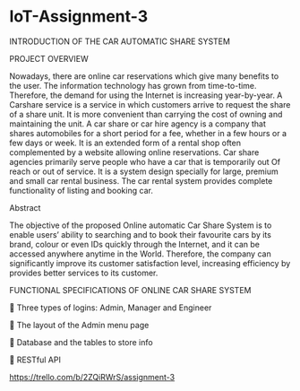 # IoT-Assignment-3

INTRODUCTION OF THE CAR AUTOMATIC SHARE SYSTEM

PROJECT OVERVIEW

Nowadays, there are online car reservations which give many benefits to the user. The information technology has grown from time-to-time. Therefore, the demand for using the Internet is increasing year-by-year. 
A Carshare service is a service in which customers arrive to request the share of a share unit. It is more convenient than carrying the cost of owning and maintaining the unit. A car share or car hire agency is a company that shares automobiles for a short period for a fee, whether in a few hours or a few days or week. It is an extended form of a rental shop often complemented by a website allowing online reservations. Car share agencies primarily serve people who have a car that is temporarily out Of reach or out of service. It is a system design specially for large, premium and small car rental business. The car rental system provides complete functionality of listing and booking car.


Abstract

The objective of the proposed Online automatic Car Share System is to enable users’ ability to searching and to book their favourite cars by its brand, colour or even IDs quickly through the Internet, and it can be accessed anywhere anytime in the World. Therefore, the company can significantly improve its customer satisfaction level, increasing efficiency by provides better services to its customer.



FUNCTIONAL SPECIFICATIONS OF ONLINE CAR SHARE SYSTEM

	Three types of logins: Admin, Manager and Engineer

	The layout of the Admin menu page

	Database and the tables to store info

	RESTful API




https://trello.com/b/2ZQiRWrS/assignment-3
